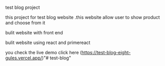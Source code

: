 test blog project 

this project for test blog website .this website allow user to show product  and choose from it 

bulit website with front end 

bulit website using react and primereact 

you check the live demo click here (https://test-blog-eight-gules.vercel.app/)"# test-blog" 
